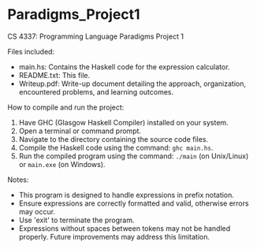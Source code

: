 # Paradigms_Project1
CS 4337: Programming Language Paradigms Project 1

Files included:
- main.hs: Contains the Haskell code for the expression calculator.
- README.txt: This file.
- Writeup.pdf: Write-up document detailing the approach, organization, encountered problems, and learning outcomes.

How to compile and run the project:
1. Have GHC (Glasgow Haskell Compiler) installed on your system.
2. Open a terminal or command prompt.
3. Navigate to the directory containing the source code files.
4. Compile the Haskell code using the command: `ghc main.hs`.
5. Run the compiled program using the command: `./main` (on Unix/Linux) or `main.exe` (on Windows).

Notes:
- This program is designed to handle expressions in prefix notation.
- Ensure expressions are correctly formatted and valid, otherwise errors may occur.
- Use 'exit' to terminate the program.
- Expressions without spaces between tokens may not be handled properly. Future improvements may address this limitation.

